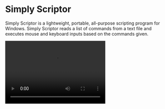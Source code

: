 # Simply Scriptor
Simply Scriptor is a lightweight, portable, all-purpose scripting program for Windows. Simply Scriptor reads a list of commands from a text file and executes mouse and keyboard inputs based on the commands given.

<video src="https://i.imgur.com/65OFdLN.mp4" width="320" height="200" controls preload></video>